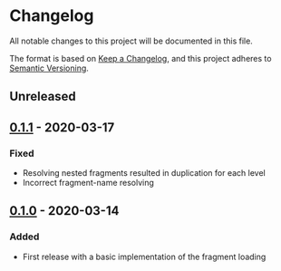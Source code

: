 # Changelog
All notable changes to this project will be documented in this file.

The format is based on [Keep a Changelog](https://keepachangelog.com/en/1.0.0/),
and this project adheres to [Semantic Versioning](https://semver.org/spec/v2.0.0.html).

## Unreleased

## [0.1.1] - 2020-03-17

### Fixed
- Resolving nested fragments resulted in duplication for each level
- Incorrect fragment-name resolving

## [0.1.0] - 2020-03-14

### Added
- First release with a basic implementation of the fragment loading

[Unreleased]: https://github.com/sinexist/dynql/compare/v0.1.1...HEAD
[0.1.1]: https://github.com/sinexist/dynql/releases/tag/v0.1.0...v0.1.1
[0.1.0]: https://github.com/sinexist/dynql/releases/tag/v0.1.0
